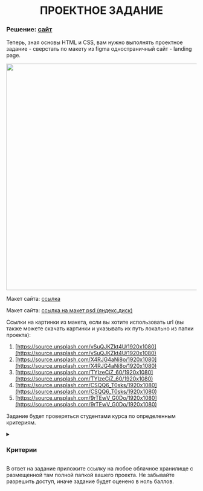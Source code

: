 <h1 align="center">ПРОЕКТНОЕ ЗАДАНИЕ</h1>

### Решение: [сайт](https://voluble-malabi-4ec197.netlify.app/)

Теперь, зная основы HTML и CSS, вам нужно выполнять проектное задание - сверстать по макету из figma одностраничный сайт - landing page. 

<p align="center"><img src="https://ucarecdn.com/0f77cb8c-67a0-43aa-a1a5-a29bd1d2cd0f/" width="600"></p>

Макет сайта: [ссылка](https://www.figma.com/file/pvcOPn0cFLeAnxtLQR7S21/LangingPage?node-id=0%3A1)

Макет сайта: [ссылка на макет psd (яндекс.диск)](https://yadi.sk/i/XbsWlITlyNtOJA)

Ссылки на картинки из макета, если вы хотите использовать url (вы также можете скачать картинки и указывать их путь локально из папки проекта):
1. [https://source.unsplash.com/vSuQJKZkt4U/1920x1080](https://source.unsplash.com/vSuQJKZkt4U/1920x1080)
2. [https://source.unsplash.com/X4RJG4aNi8o/1920x1080](https://source.unsplash.com/X4RJG4aNi8o/1920x1080)
3. [https://source.unsplash.com/TYIzeCiZ_60/1920x1080](https://source.unsplash.com/TYIzeCiZ_60/1920x1080)
4. [https://source.unsplash.com/CSQQ6_T0sks/1920x1080](https://source.unsplash.com/CSQQ6_T0sks/1920x1080)
5. [https://source.unsplash.com/9rTEwV_G0Do/1920x1080](https://source.unsplash.com/9rTEwV_G0Do/1920x1080)

Задание будет проверяться студентами курса по определенным критериям.

<details>
<summary><h3>Критерии</h3></summary>
  
1. Страница соответствует макету в figma. За каждые 3 несоответствия вычитается балл. Максимальное кол-во баллов 5.
2. Использована технология flexbox при создании веб-страницы (достаточно даже если применено один раз).
3. В работе применены hover-эффекты (достаточно даже если применено один раз).
4. Корректное название классов, не транслитом. Корректные html-теги: ссылки использованы в нужных местах (ссылками должны быть элементы меню, опционально могут быть ссылки в блоке BLOG); использованы такие теги как header, nav, main, footer.

</details>

В ответ на задание приложите ссылку на любое облачное хранилище с размещенной там полной папкой вашего проекта. Не забывайте разрешить доступ, иначе задание будет оценено в ноль баллов. 
